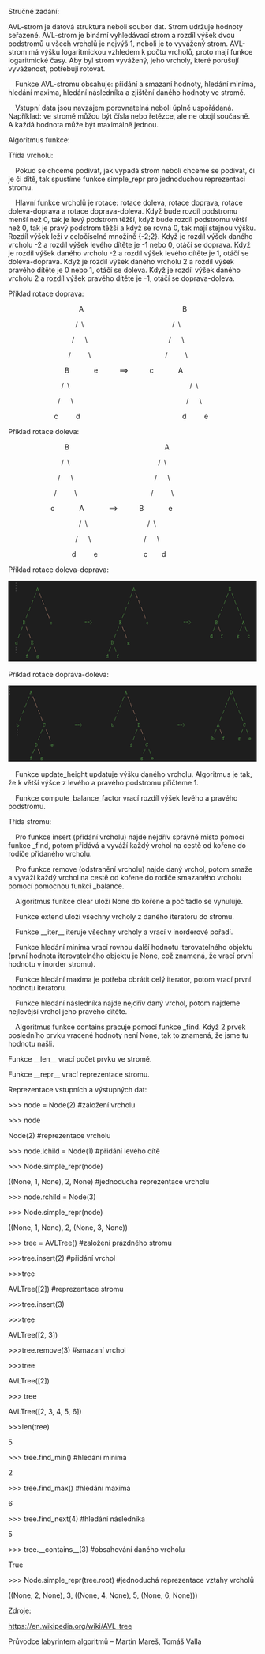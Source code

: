 Stručné zadání:

AVL-strom je datová struktura neboli soubor dat. Strom udržuje hodnoty seřazené. AVL-strom je binární vyhledávací strom a rozdíl výšek dvou podstromů u všech vrcholů je nejvýš 1, neboli je to vyvážený strom. AVL-strom má výšku logaritmickou vzhledem k počtu vrcholů, proto mají funkce logaritmické časy.  Aby byl strom vyvážený, jeho vrcholy, které porušují vyváženost, potřebují rotovat. 

`  `Funkce AVL-stromu obsahuje: přidání a smazaní hodnoty, hledání minima, hledání maxima, hledání následníka a zjištění daného hodnoty ve stromě. 

`  `Vstupní data jsou navzájem porovnatelná neboli úplně uspořádaná. Například: ve stromě můžou být čísla nebo řetězce, ale ne obojí současně. A každá hodnota může být maximálně jednou. 


Algoritmus funkce:

Třída vrcholu:

`  `Pokud se chceme podívat, jak vypadá strom neboli chceme se podívat, či je či dítě, tak spustíme funkce simple\_repr pro jednoduchou reprezentaci stromu.

`  `Hlavní funkce vrcholů je rotace: rotace doleva, rotace doprava, rotace doleva-doprava a rotace doprava-doleva. Když bude rozdíl podstromu menší než 0, tak je levý podstrom těžší, když bude rozdíl podstromu větší než 0, tak je pravý podstrom těžší a když se rovná 0, tak mají stejnou výšku. Rozdíl výšek leží v celočíselné množině {-2;2}. Když je rozdíl výšek daného vrcholu -2 a rozdíl výšek levého dítěte je -1 nebo 0, otáčí se doprava. Když je rozdíl výšek daného vrcholu -2 a rozdíl výšek levého dítěte je 1, otáčí se doleva-doprava. Když je rozdíl výšek daného vrcholu 2 a rozdíl výšek pravého dítěte je 0 nebo 1, otáčí se doleva. Když je rozdíl výšek daného vrcholu 2 a rozdíl výšek pravého dítěte je -1, otáčí se doprava-doleva. 

Příklad rotace doprava:

`                    `A`                            `B

`                   `/` `\\`                         `/` `\\

`                  `/`   `\\`                       `/`   `\\

`                 `/`     `\\`                     `/`     `\\

`                `B`       `e`      `==>`      `c`       `A

`               `/` `\\`                                  `/` `\\

`              `/`   `\\`                                `/`   `\\

`             `c`     `d`                             `d`     `e








Příklad rotace doleva:

`                `B`                           `A

`               `/` `\\`                         `/` `\\

`              `/`   `\\`                       `/`   `\\

`             `/`     `\\`                     `/`     `\\

`            `c`       `A`       `==>`      `B`       `e

`                    `/` `\\`                 `/` `\\

`                   `/`   `\\`               `/`   `\\

`                  `d`     `e`             `c`    `d

Příklad rotace doleva-doprava:

![avatar](/doleva-doprava.png)

Příklad rotace doprava-doleva:

![avatar](/doprava-doleva.png)

`  `Funkce update\_height updatuje výšku daného vrcholu. Algoritmus je tak, že k větší výšce z levého a pravého podstromu přičteme 1.

`  `Funkce compute\_balance\_factor vrací rozdíl výšek levého a pravého podstromu.

Třída stromu:

`  `Pro funkce insert (přidání vrcholu) najde nejdřív správné místo pomocí funkce \_find, potom přidává a vyváží každý vrchol na cestě od kořene do rodiče přidaného vrcholu. 

`  `Pro funkce remove (odstranění vrcholu) najde daný vrchol, potom smaže a vyváží každý vrchol na cestě od kořene do rodiče smazaného vrcholu pomocí pomocnou funkci \_balance. 

`  `Algoritmus funkce clear uloží None do kořene a počítadlo se vynuluje. 

`  `Funkce extend uloží všechny vrcholy z daného iteratoru do stromu. 

`  `Funkce \_\_iter\_\_ iteruje všechny vrcholy a vrací v inorderové pořadí. 

`  `Funkce hledání minima vrací rovnou další hodnotu iterovatelného objektu (první hodnota iterovatelného objektu je None, což znamená, že vrací první hodnotu v inorder stromu).

`  `Funkce hledání maxima je potřeba obrátit celý iterator, potom vrací první hodnotu iteratoru.

`  `Funkce hledání následníka najde nejdřív daný vrchol, potom najdeme nejlevější vrchol jeho pravého dítěte.

`  `Algoritmus funkce contains pracuje pomocí funkce \_find. Když 2 prvek posledního prvku vracené hodnoty není None, tak to znamená, že jsme tu hodnotu našli. 

Funkce \_\_len\_\_ vrací počet prvku ve stromě.

Funkce \_\_repr\_\_ vrací reprezentace stromu.


Reprezentace vstupních a výstupných dat:

\>>> node = Node(2) 	#založení vrcholu

\>>> node			

Node(2)				#reprezentace vrcholu

\>>> node.lchild = Node(1)	#přidání levého dítě

\>>> Node.simple\_repr(node)

((None, 1, None), 2, None)	#jednoduchá reprezentace vrcholu

\>>> node.rchild = Node(3)

\>>> Node.simple\_repr(node)

((None, 1, None), 2, (None, 3, None))

\>>> tree = AVLTree()	#založení prázdného stromu

\>>>tree.insert(2)		#přidání vrchol

\>>>tree

AVLTree([2])			#reprezentace stromu

\>>>tree.insert(3)

\>>>tree

AVLTree([2, 3])

\>>>tree.remove(3)	#smazaní vrchol

\>>>tree

AVLTree([2])

\>>> tree

AVLTree([2, 3, 4, 5, 6])

\>>>len(tree)

5

\>>> tree.find\_min()	#hledání minima

2

\>>> tree.find\_max()	#hledání maxima

6

\>>> tree.find\_next(4) 	#hledání následníka

5

\>>> tree.\_\_contains\_\_(3) #obsahování daného vrcholu

True

\>>> Node.simple\_repr(tree.root)		#jednoduchá reprezentace vztahy vrcholů

((None, 2, None), 3, ((None, 4, None), 5, (None, 6, None)))

Zdroje:

<https://en.wikipedia.org/wiki/AVL_tree>

Průvodce labyrintem algoritmů – Martin Mareš, Tomáš Valla



